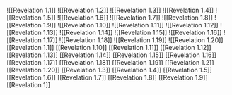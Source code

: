 ![[Revelation 1.1]]
![[Revelation 1.2]]
![[Revelation 1.3]]
![[Revelation 1.4]]
![[Revelation 1.5]]
![[Revelation 1.6]]
![[Revelation 1.7]]
![[Revelation 1.8]]
![[Revelation 1.9]]
![[Revelation 1.10]]
![[Revelation 1.11]]
![[Revelation 1.12]]
![[Revelation 1.13]]
![[Revelation 1.14]]
![[Revelation 1.15]]
![[Revelation 1.16]]
![[Revelation 1.17]]
![[Revelation 1.18]]
![[Revelation 1.19]]
![[Revelation 1.20]]
[[Revelation 1.1]]
[[Revelation 1.10]]
[[Revelation 1.11]]
[[Revelation 1.12]]
[[Revelation 1.13]]
[[Revelation 1.14]]
[[Revelation 1.15]]
[[Revelation 1.16]]
[[Revelation 1.17]]
[[Revelation 1.18]]
[[Revelation 1.19]]
[[Revelation 1.2]]
[[Revelation 1.20]]
[[Revelation 1.3]]
[[Revelation 1.4]]
[[Revelation 1.5]]
[[Revelation 1.6]]
[[Revelation 1.7]]
[[Revelation 1.8]]
[[Revelation 1.9]]
[[Revelation 1]]

